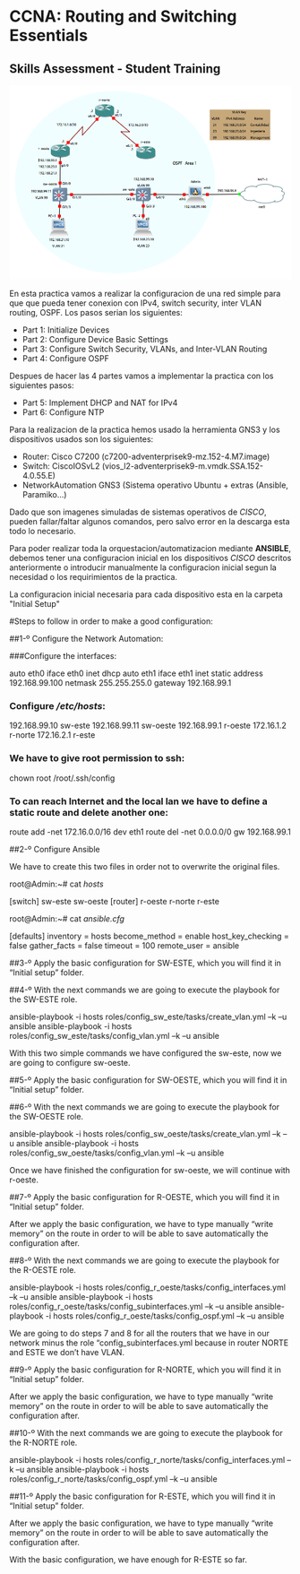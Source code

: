 # CCNA: Routing and Switching Essentials


## Skills Assessment - Student Training  

![Topology for this example](Images/Training.png)

En esta practica vamos a realizar la configuracion de una red simple para
que que pueda tener conexion con IPv4, switch security, inter VLAN routing,
OSPF.
Los pasos serian los siguientes:

- Part 1: Initialize Devices  
- Part 2: Configure Device Basic Settings  
- Part 3: Configure Switch Security, VLANs, and Inter-VLAN Routing   
- Part 4: Configure OSPF  

Despues de hacer las 4 partes vamos a implementar la practica con los siguientes pasos:

- Part 5: Implement DHCP and NAT for IPv4  
- Part 6: Configure NTP  


Para la realizacion de la practica hemos usado la herramienta GNS3 y los
dispositivos usados son los siguientes:
- Router: Cisco C7200 (c7200-adventerprisek9-mz.152-4.M7.image)
- Switch: CiscoIOSvL2 (vios_l2-adventerprisek9-m.vmdk.SSA.152-4.0.55.E)
- NetworkAutomation GNS3 (Sistema operativo Ubuntu + extras (Ansible, Paramiko...)

Dado que son imagenes simuladas de sistemas operativos de *CISCO*, pueden 
fallar/faltar algunos comandos, pero salvo error en la descarga esta todo lo necesario.

Para poder realizar toda la orquestacion/automatizacion mediante **ANSIBLE**, debemos
tener una configuracion inicial en los dispositivos *CISCO* descritos anteriormente o 
introducir manualmente la configuracion inicial segun la necesidad o los requirimientos 
de la practica.

La configuracion inicial necesaria para cada dispositivo esta en la carpeta 
"Initial Setup"

#Steps to follow in order to make a good configuration:

##1-º Configure the Network Automation:

###Configure the interfaces:

 auto eth0
 iface eth0 inet dhcp
 auto eth1
 iface eth1 inet static
 address 192.168.99.100
 netmask 255.255.255.0
 gateway 192.168.99.1
  
### Configure */etc/hosts*:

 192.168.99.10 sw-este
 192.168.99.11 sw-oeste
 192.168.99.1 r-oeste
 172.16.1.2 r-norte
 172.16.2.1 r-este

### We have to give root permission to ssh:
 chown root /root/.ssh/config

### To can reach Internet and the local lan we have to define a static route and delete another one:
 route add -net 172.16.0.0/16 dev eth1
 route del -net 0.0.0.0/0 gw 192.168.99.1

##2-º Configure Ansible 

We have to create this two files in order not to overwrite the original files.

root@Admin:~# cat *hosts* 

[switch]
sw-este
sw-oeste
[router]
r-oeste
r-norte
r-este

root@Admin:~# cat *ansible.cfg* 

[defaults]
inventory = hosts
become_method = enable
host_key_checking = false
gather_facts = false
timeout = 100
remote_user = ansible

##3-º Apply the basic configuration for SW-ESTE, which you will find it in “Initial setup” folder.

##4-º With the next commands we are going to execute the playbook for the SW-ESTE role.

 ansible-playbook -i  hosts roles/config_sw_este/tasks/create_vlan.yml –k –u ansible
 ansible-playbook -i  hosts roles/config_sw_este/tasks/config_vlan.yml –k –u ansible

With this two simple commands we have configured the sw-este, now we are going to configure sw-oeste.

##5-º Apply the basic configuration for SW-OESTE, which you will find it in “Initial setup” folder.

##6-º With the next commands we are going to execute the playbook for the SW-OESTE role.

 ansible-playbook -i  hosts roles/config_sw_oeste/tasks/create_vlan.yml –k –u ansible
 ansible-playbook -i  hosts roles/config_sw_oeste/tasks/config_vlan.yml –k –u ansible

Once we have finished the configuration for sw-oeste, we will continue with r-oeste.

##7-º Apply the basic configuration for R-OESTE, which you will find it in “Initial setup” folder.

After we apply the basic configuration, we have to type manually “write memory” on the route in order to will be able to save automatically the configuration after.

##8-º With the next commands we are going to execute the playbook for the R-OESTE role.

 ansible-playbook -i  hosts roles/config_r_oeste/tasks/config_interfaces.yml –k –u ansible
 ansible-playbook -i  hosts roles/config_r_oeste/tasks/config_subinterfaces.yml –k –u ansible
 ansible-playbook -i  hosts roles/config_r_oeste/tasks/config_ospf.yml –k –u ansible

We are going to do steps 7 and 8 for all the routers that we have in our network minus the role “config_subinterfaces.yml because in router NORTE and ESTE we don’t have VLAN.

##9-º Apply the basic configuration for R-NORTE, which you will find it in “Initial setup” folder.

After we apply the basic configuration, we have to type manually “write memory” on the route in order to will be able to save automatically the configuration after.

##10-º With the next commands we are going to execute the playbook for the R-NORTE role.

 ansible-playbook -i  hosts roles/config_r_norte/tasks/config_interfaces.yml –k –u ansible
 ansible-playbook -i  hosts roles/config_r_norte/tasks/config_ospf.yml –k –u ansible

##11-º Apply the basic configuration for R-ESTE, which you will find it in “Initial setup” folder.

After we apply the basic configuration, we have to type manually “write memory” on the route in order to will be able to save automatically the configuration after.

With the basic configuration, we have enough for R-ESTE so far.

